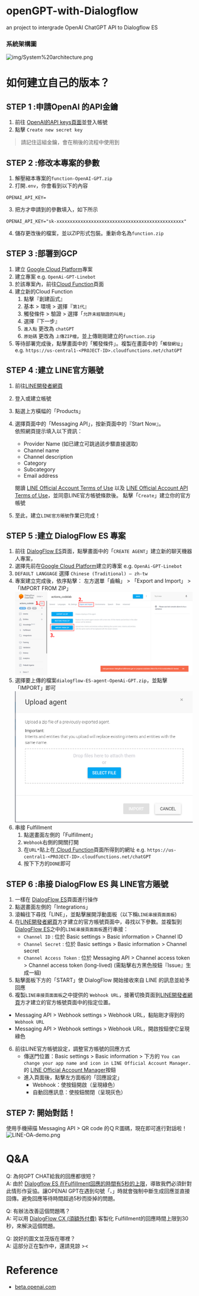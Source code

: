 # openGPT-with-Dialogflow
an project to intergrade OpenAI ChatGPT API to Dialogflow ES

### 系統架構圖
![img/System%20architecture.png](https://github.com/hank199599/openGPT-with-Dialogflow/raw/main/img/System%20architecture.png)

# 如何建立自己的版本？

## STEP 1 :申請OpenAI 的API金鑰
1. 前往 [OpenAI的API keys頁面](https://beta.openai.com/account/api-keys)並登入帳號
2. 點擊 `Create new secret key` 
> 請記住這組金鑰，會在稍後的流程中使用到


## STEP 2 :修改本專案的參數
1. 解壓縮本專案的`function-OpenAI-GPT.zip`
2. 打開`.env`，你會看到以下的內容
```
OPENAI_API_KEY=
```
3. 把方才申請到的參數填入，如下所示
```
OPENAI_API_KEY="sk-xxxxxxxxxxxxxxxxxxxxxxxxxxxxxxxxxxxxxxxxxxxxxxxx"
```
4. 儲存更改後的檔案，並以ZIP形式包裝。重新命名為`function.zip`

## STEP 3 :部署到GCP
  1. 建立 [Google Cloud Platform](https://cloud.google.com/free?hl=zh-tw)專案
  2. 建立專案 e.g. `OpenAi-GPT-Linebot`
  3. 於該專案內，前往[Cloud Function](https://console.cloud.google.com/functions/list?authuser=0&hl=zh)頁面
  4. 建立新的Cloud Function  
     1. 點擊『創建函式』
     2. 基本 > 環境 > 選擇『`第1代`』
     3. 觸發條件 > 驗證 > 選擇「`允許未經驗證的叫用`」
     1. 選擇『下一步』
     2. `進入點` 更改為 `chatGPT`
     3. `原始碼` 更改為 `上傳ZIP檔`，並上傳剛剛建立的`function.zip`
  5. 等待部署完成後，點擊畫面中的「觸發條件」。複製在畫面中的「`觸發網址`」
  e.g. `https://us-central1-<PROJECT-ID>.cloudfunctions.net/chatGPT`

## STEP 4 :建立 LINE官方賬號
1. 前往[LINE開發者網頁](https://developers.line.biz/en/)
2. 登入或建立帳號
3. 點選上方橫幅的「Products」
4. 選擇頁面中的「Messaging API」，按新頁面中的『Start Now』。  
  依照網頁提示填入以下資訊：
   * Provider Name (如已建立可跳過該步驟直接選取)  
   * Channel name 
   * Channel description 
   * Category
   * Subcategory
   * Email address

   閱讀 [LINE Official Account Terms of Use](https://terms2.line.me/official_account_terms_tw?lang=zh-Hant) 以及 [LINE Official Account API Terms of Use](https://terms2.line.me/official_account_api_terms_tw?lang=zh-Hant)，並同意LINE官方帳號條款後。
   點擊「`Create`」建立你的官方帳號
5. 至此，建立`LINE官方賬號`作業已完成！

## STEP 5 :建立 DialogFlow ES 專案
1. 前往 [DialogFlow ES](https://dialogflow.cloud.google.com/)頁面，點擊畫面中的「`CREATE AGENT`」建立新的聊天機器人專案，
2. 選擇先前在[Google Cloud Platform](https://cloud.google.com/free?hl=zh-tw)建立的專案 e.g. `OpenAi-GPT-Linebot`
3. `DEFAULT LANGUAGE` 選擇 `Chinese (Traditional) — zh-tw`
4. 專案建立完成後，依序點擊： 左方選單「齒輪」 > 「Export and Import」 > 「IMPORT FROM ZIP」  
![pic1](https://github.com/hank199599/Assistant_demo_devfest/raw/master/pic/description-1.png)
5. 選擇要上傳的檔案`dialogflow-ES-agent-OpenAi-GPT.zip`，並點擊「IMPORT」即可
![pic2](https://github.com/hank199599/Assistant_demo_devfest/raw/master/pic/description-2.png)
6. 串接 Fulfillment 
   1. 點選畫面左側的「Fulfillment」
   2. `Webhook`右側的開關打開
   3. 在`URL*`貼上在[ Cloud Function](https://console.cloud.google.com/functions/list?authuser=0&hl=zh)頁面所得到的網址 e.g. `https://us-central1-<PROJECT-ID>.cloudfunctions.net/chatGPT`
   4. 按下下方的`DONE`即可


## STEP 6 :串接 DialogFlow ES 與 LINE官方賬號
1. 一樣在 [DialogFlow ES](https://dialogflow.cloud.google.com/)頁面進行操作
2. 點選畫面左側的「Integrations」
3. 滾輪往下尋找「LINE」，並點擊展開浮動面板（以下稱`LINE串接頁面面板`)
4. 在[LINE開發者網頁](https://developers.line.biz/en/)方才建立的官方帳號頁面中，尋找以下參數。並複製到[DialogFlow ES](https://dialogflow.cloud.google.com/)之中的`LINE串接頁面面板`進行串接：
   * `Channel ID` : 位於 Basic settings > Basic information > Channel ID 
   * `Channel Secret` : 位於 Basic settings > Basic information > Channel secret
   * `Channel Access Token` : 位於 Messaging API > Channel access token > Channel access token (long-lived) (需點擊右方黑色按鈕『Issue』生成一組)
5. 點擊面板下方的「START」使 DialogFlow 開始接收來自 LINE 的訊息並給予回應
6. 複製`LINE串接頁面面板`之中提供的 `Webhook URL`，接著切換頁面到[LINE開發者網頁](https://developers.line.biz/en/)方才建立的官方帳號頁面中的指定位置。
* Messaging API > Webhook settings > Webhook URL，黏貼剛才得到的`Webhook URL`
* Messaging API > Webhook settings > Webhook URL，開啟按鈕使它呈現綠色
6. 前往LINE官方帳號設定，調整官方帳號的回應方式
   * 傳送門位置：Basic settings > Basic information > 下方的 `You can change your app name and icon in LINE Official Account Manager.` 的 [LINE Official Account Manager]()按鈕
   * 進入頁面後，點擊左方面板的「回應設定」
     * Webhook：使按鈕開啟（呈現綠色）
     * 自動回應訊息：使按鈕關閉（呈現灰色）
## STEP 7: 開始對話！
使用手機掃描 Messaging API > QR code 的ＱＲ圖碼，現在即可進行對話啦！
![LINE-OA-demo.png](https://github.com/hank199599/openGPT-with-Dialogflow/raw/main/img/LINE-OA-demo.png)

# Q&A
Q: 為何GPT CHAT給我的回應都很短？  
A: 由於 [Dialogflow ES 在Fulfillment回應的時間有5秒的上限](https://cloud.google.com/dialogflow/es/docs/fulfillment-webhook#webhook_response)，導致我們必須針對此情形作妥協。讓OPENAI GPT在遇到句號「`。`」時就會強制中斷生成回應並直接回傳。避免回應等待時間超過5秒而掛掉的問題。  

Q: 有辦法改善這個問題嗎？  
A: 可以用 [DialogFlow CX (須額外付費)](https://dialogflow.cloud.google.com/cx/projects) 客製化 Fulfillment的回應時間上限到30秒，來解決這個問題。

Q: 說好的圖文並茂版在哪裡？  
A: 這部分正在製作中，還請見諒 ><

# Reference
* [beta.openai.com](https://beta.openai.com/docs/api-reference/completions/create?lang=node.js)